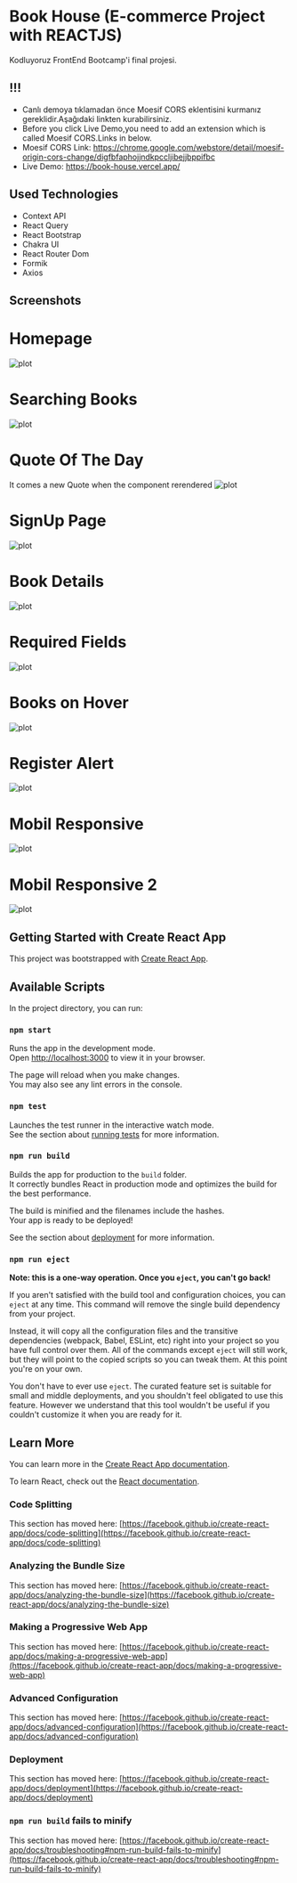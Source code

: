 # Book House (E-commerce Project with REACTJS)

Kodluyoruz FrontEnd Bootcamp'i final projesi.
## !!!
* Canlı demoya tıklamadan önce Moesif CORS eklentisini kurmanız gereklidir.Aşağıdaki linkten kurabilirsiniz.
* Before you click Live Demo,you need to add an extension which is called Moesif CORS.Links in below.
* Moesif CORS Link: https://chrome.google.com/webstore/detail/moesif-origin-cors-change/digfbfaphojjndkpccljibejjbppifbc
* Live Demo: https://book-house.vercel.app/


## Used Technologies
* Context API
* React Query
* React Bootstrap
* Chakra UI
* React Router Dom
* Formik
* Axios

## Screenshots

# Homepage
![plot](./proje-gorselleri/proje11.jpg)

# Searching Books
![plot](./proje-gorselleri/proje21.jpg)

# Quote Of The Day
It comes a new Quote when the component rerendered
![plot](./proje-gorselleri/proje3.jpg)

# SignUp Page

![plot](./proje-gorselleri/proje4.jpg)

# Book Details
![plot](./proje-gorselleri/proje5.jpg)

# Required Fields
![plot](./proje-gorselleri/proje6.jpg)

# Books on Hover
![plot](./proje-gorselleri/proje7.jpg)

# Register Alert
![plot](./proje-gorselleri/proje8.jpg)

# Mobil Responsive
![plot](./proje-gorselleri/mobil1.jpg)

# Mobil Responsive 2
![plot](./proje-gorselleri/mobil2.jpg)


## Getting Started with Create React App

This project was bootstrapped with [Create React App](https://github.com/facebook/create-react-app).

## Available Scripts

In the project directory, you can run:

### `npm start`

Runs the app in the development mode.\
Open [http://localhost:3000](http://localhost:3000) to view it in your browser.

The page will reload when you make changes.\
You may also see any lint errors in the console.

### `npm test`

Launches the test runner in the interactive watch mode.\
See the section about [running tests](https://facebook.github.io/create-react-app/docs/running-tests) for more information.

### `npm run build`

Builds the app for production to the `build` folder.\
It correctly bundles React in production mode and optimizes the build for the best performance.

The build is minified and the filenames include the hashes.\
Your app is ready to be deployed!

See the section about [deployment](https://facebook.github.io/create-react-app/docs/deployment) for more information.

### `npm run eject`

**Note: this is a one-way operation. Once you `eject`, you can't go back!**

If you aren't satisfied with the build tool and configuration choices, you can `eject` at any time. This command will remove the single build dependency from your project.

Instead, it will copy all the configuration files and the transitive dependencies (webpack, Babel, ESLint, etc) right into your project so you have full control over them. All of the commands except `eject` will still work, but they will point to the copied scripts so you can tweak them. At this point you're on your own.

You don't have to ever use `eject`. The curated feature set is suitable for small and middle deployments, and you shouldn't feel obligated to use this feature. However we understand that this tool wouldn't be useful if you couldn't customize it when you are ready for it.

## Learn More

You can learn more in the [Create React App documentation](https://facebook.github.io/create-react-app/docs/getting-started).

To learn React, check out the [React documentation](https://reactjs.org/).

### Code Splitting

This section has moved here: [https://facebook.github.io/create-react-app/docs/code-splitting](https://facebook.github.io/create-react-app/docs/code-splitting)

### Analyzing the Bundle Size

This section has moved here: [https://facebook.github.io/create-react-app/docs/analyzing-the-bundle-size](https://facebook.github.io/create-react-app/docs/analyzing-the-bundle-size)

### Making a Progressive Web App

This section has moved here: [https://facebook.github.io/create-react-app/docs/making-a-progressive-web-app](https://facebook.github.io/create-react-app/docs/making-a-progressive-web-app)

### Advanced Configuration

This section has moved here: [https://facebook.github.io/create-react-app/docs/advanced-configuration](https://facebook.github.io/create-react-app/docs/advanced-configuration)

### Deployment

This section has moved here: [https://facebook.github.io/create-react-app/docs/deployment](https://facebook.github.io/create-react-app/docs/deployment)

### `npm run build` fails to minify

This section has moved here: [https://facebook.github.io/create-react-app/docs/troubleshooting#npm-run-build-fails-to-minify](https://facebook.github.io/create-react-app/docs/troubleshooting#npm-run-build-fails-to-minify)
